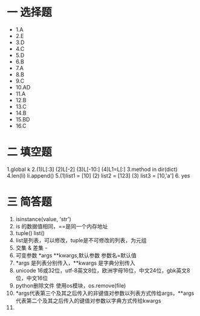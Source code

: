 # 一 选择题

- 1.A
- 2.E
- 3.D
- 4.C
- 5.D
- 6.B
- 7.A
- 8.B
- 9.C
- 10.AD
- 11.A
- 12.B
- 13.C
- 14.B
- 15.BD
- 16.C

# 二 填空题

1.global k
2.(1)L[:3]
(2)L[-2]
(3)L[-10:]
(4)L1=L[:]
3.method in dir(dict)
4.len(li) li.append()
5.(1)list1 = [10]
(2) list2 = [123]
(3) list3 = [10,'a']
6. yes
# 三 简答题

1. isinstance(value, 'str')
2. is 的数据值相同，==是同一个内存地址
3. tuple() list()
4. list是列表，可以修改，tuple是不可修改的列表，为元组
5. 交集 & 差集 -
6. 可变参数 \*args \*\*kwargs,默认参数 参数名=默认值
7. \*args 是列表分别传入，\*\*kwargs 是字典分别传入
8. unicode 16或32位，utf-8英文8位，欧洲字母16位，中文24位，gbk英文8位，中文16位
9. python删除文件 使用os模块，os.remove(file)
10. \*args代表第三个及其之后传入的非键值对参数以列表方式传给args，\*\*args代表第二个及其之后传入的键值对参数以字典方式传给kwargs
11. 
